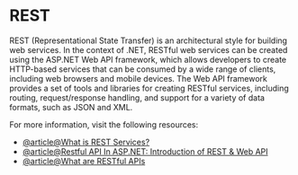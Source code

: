 # REST

REST (Representational State Transfer) is an architectural style for building web services. In the context of .NET, RESTful web services can be created using the ASP.NET Web API framework, which allows developers to create HTTP-based services that can be consumed by a wide range of clients, including web browsers and mobile devices. The Web API framework provides a set of tools and libraries for creating RESTful services, including routing, request/response handling, and support for a variety of data formats, such as JSON and XML.

For more information, visit the following resources:

- [@article@What is REST Services?](http://www.codedigest.com/quick-start/16/what-is-rest-services-how-to-create-rest-services-in-aspnet)
- [@article@Restful API In ASP.NET: Introduction of REST & Web API](https://www.c-sharpcorner.com/UploadFile/4b0136/restful-api-in-Asp-Net-introduction-of-rest-web-api/)
- [@article@What are RESTful APIs](https://www.pragimtech.com/blog/blazor/what-are-restful-apis/)
